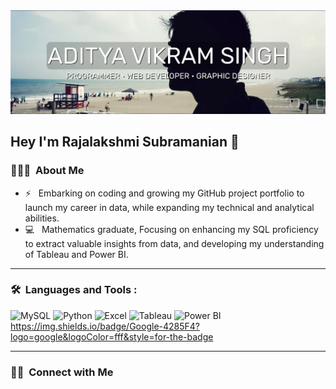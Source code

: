 <img src="https://raw.githubusercontent.com/AVS1508/AVS1508/master/assets/Aditya%20Vikram%20Singh%20Banner.png">

<h2> Hey I'm Rajalakshmi Subramanian 👋</h2>

<h3> 👨🏻‍💻 &nbsp;About Me </h3>

- ⚡ &nbsp; Embarking on coding and growing my GitHub project portfolio to launch my career in data, while expanding my technical and analytical abilities.
- 💻 &nbsp; Mathematics graduate, Focusing on enhancing my SQL proficiency to extract valuable insights from data, and developing my understanding of Tableau and Power BI.


---
<h3> 🛠 &nbsp;Languages and Tools :</h3>

  ![MySQL](https://img.shields.io/badge/-MySQL-333333?style=flat&logo=mysql)
  ![Python](https://img.shields.io/badge/-Python-333333?style=flat&logo=python)
  ![Excel](https://img.shields.io/badge/-Excel-333333?style=flat&logo=excel)
  ![Tableau](https://img.shields.io/badge/-Tableau-333333?style=flat&logo=tableau)
  ![Power BI](https://img.shields.io/badge/-PowerBI-333333?style=flat&logo=powerbi)
  https://img.shields.io/badge/Google-4285F4?logo=google&logoColor=fff&style=for-the-badge


     
  ---

<h3> 🤝🏻 &nbsp;Connect with Me </h3>





